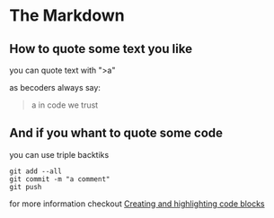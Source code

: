 # The Markdown

## How to quote some text you like

you can quote text with ">a"

as becoders always say:

>a in code we trust

## And if you whant to quote some code

you can use triple backtiks

```
git add --all
git commit -m "a comment"
git push
```

for more information checkout [Creating and highlighting code blocks](https://help.github.com/en/articles/creating-and-highlighting-code-blocks)
